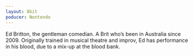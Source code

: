 ```yaml
---
layout: 8bit
poducer: Nontendo
---
```


Ed Britton, the gentleman <span itemprop="jobTitle">comedian</span>. A Brit who’s been in Australia since 2009. Originally trained in musical theatre and improv, Ed has performance in his blood, due to a mix-up at the blood bank.
